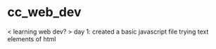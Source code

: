 # cc_web_dev
 < learning web dev? >
day 1: created a basic javascript file  trying text elements of html
